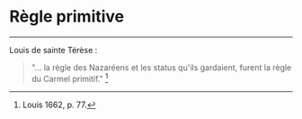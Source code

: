 # Règle primitive

***

Louis de sainte Térèse :

> "... la règle des Nazaréens et les status qu'ils gardaient, furent la règle du Carmel primitif." [^1]

[^1]: Louis 1662, p. 77.


